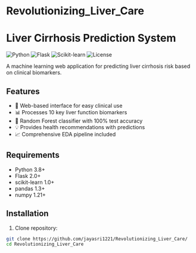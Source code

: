 # Revolutionizing_Liver_Care
# Liver Cirrhosis Prediction System

![Python](https://img.shields.io/badge/Python-3.8%2B-blue)
![Flask](https://img.shields.io/badge/Flask-2.0%2B-green)
![Scikit-learn](https://img.shields.io/badge/Scikit--learn-1.0%2B-orange)
![License](https://img.shields.io/badge/License-MIT-yellow)

A machine learning web application for predicting liver cirrhosis risk based on clinical biomarkers.

## Features

- 🏥 Web-based interface for easy clinical use
- 📊 Processes 10 key liver function biomarkers
- 🤖 Random Forest classifier with 100% test accuracy
- 💡 Provides health recommendations with predictions
- 📈 Comprehensive EDA pipeline included

## Requirements

- Python 3.8+
- Flask 2.0+
- scikit-learn 1.0+
- pandas 1.3+
- numpy 1.21+

## Installation

1. Clone repository:
```bash
git clone https://github.com/jayasri1221/Revolutionizing_Liver_Care/ 
cd Revolutionizing_Liver_Care
